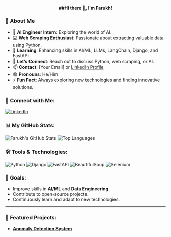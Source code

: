 <!-- Centered Heading -->
<p align="center">
  <b>##Hi there 👋, I'm Farukh!</b>
</p>

### 🌟 About Me
- 🔭 **AI Engineer Intern**: Exploring the world of AI.
- 💻 **Web Scraping Enthusiast**: Passionate about extracting valuable data using Python.
- 🌱 **Learning**: Enhancing skills in AI/ML, LLMs, LangChain, Django, and FastAPI.
- 💬 **Let’s Connect**: Reach out to discuss Python, web scraping, or AI.
- 📫 **Contact**: [Your Email] or [LinkedIn Profile](https://www.linkedin.com/in/YourLinkedInProfile)
- 😄 **Pronouns**: He/Him
- ⚡ **Fun Fact**: Always exploring new technologies and finding innovative solutions.

### 🚀 Connect with Me:
[![LinkedIn](https://img.shields.io/badge/LinkedIn-FarukhJaved-blue?style=for-the-badge&logo=linkedin)](https://www.linkedin.com/in/YourLinkedInProfile)

### 📊 My GitHub Stats:
![Farukh's GitHub Stats](https://github-readme-stats.vercel.app/api?username=farukh-javed&show_icons=true&hide_title=true&count_private=true&hide=prs&theme=merko)
![Top Languages](https://github-readme-stats.vercel.app/api/top-langs/?username=farukh-javed&layout=compact&theme=merko)

### 🛠️ Tools & Technologies:
![Python](https://img.shields.io/badge/-Python-black?style=for-the-badge&logo=python)
![Django](https://img.shields.io/badge/-Django-092E20?style=for-the-badge&logo=django)
![FastAPI](https://img.shields.io/badge/-FastAPI-009688?style=for-the-badge&logo=fastapi)
![BeautifulSoup](https://img.shields.io/badge/-BeautifulSoup-009879?style=for-the-badge&logo=beautifulsoup)
![Selenium](https://img.shields.io/badge/-Selenium-43B02A?style=for-the-badge&logo=selenium)

### 🎯 Goals:
- Improve skills in **AI/ML** and **Data Engineering**.
- Contribute to open-source projects.
- Continuously learn and adapt to new technologies.

---

### 🌟 Featured Projects:
- [**Anomaly Detection System**](https://github.com/farukh-javed/Anomaly-Detection-System-with-ML.git)
<!-- [**Project 2**](https://github.com/farukh-javed/project2): Brief description of Project 2.-->
